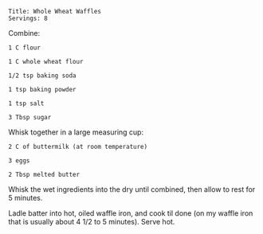 ~~~ recipe-info
Title: Whole Wheat Waffles
Servings: 8
~~~

Combine:

~~~ recipe-ingredients
1 C flour

1 C whole wheat flour

1/2 tsp baking soda

1 tsp baking powder

1 tsp salt

3 Tbsp sugar
~~~

Whisk together in a large measuring cup:

~~~ recipe-ingredients
2 C of buttermilk (at room temperature)

3 eggs

2 Tbsp melted butter
~~~

Whisk the wet ingredients into the dry until combined, then allow to rest for 5 minutes.

Ladle batter into hot, oiled waffle iron, and cook til done (on my waffle iron that is usually about
4 1/2 to 5 minutes). Serve hot.
